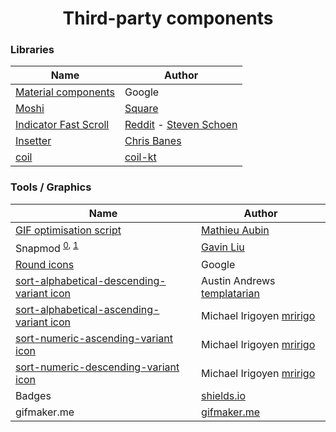 <h1 align="center">Third-party components</h1>


### Libraries

| Name                                                        | Author                  |
| ----------------------------------------------------------- | ------------------------- |
| [Material components](https://github.com/material-components/material-components-android)                  | Google                       |
| [Moshi](https://github.com/square/moshi)                  | [Square](https://square.github.io/)                       |
| [Indicator Fast Scroll](https://github.com/reddit/IndicatorFastScroll)                  | [Reddit](https://github.com/reddit) - [Steven Schoen](https://github.com/DSteve595)                      |
| [Insetter](https://github.com/chrisbanes/insetter)                  | [Chris Banes](https://github.com/chrisbanes)                       |
| [coil](https://github.com/coil-kt/coil)                  | [coil-kt](https://github.com/coil-kt)                       |


### Tools / Graphics

| Name                                                        | Author                  |
| ----------------------------------------------------------- | ------------------------- |
| [GIF optimisation script](https://github.com/mathieu-aubin/tempgif)                  | [Mathieu Aubin](https://github.com/mathieu-aubin)                       |
| Snapmod <sup>[0](https://play.google.com/store/apps/details?id=cn.gavinliu.snapmod), [1](https://apkpure.com/snapmod-better-screenshots-mockup-generator/cn.gavinliu.snapmod)</sup> | [Gavin Liu](https://play.google.com/store/apps/developer?id=Gavin+Liu)                       |
| [Round icons](https://material.io/tools/icons/?style=round) | Google                      |
| [sort-alphabetical-descending-variant icon](https://materialdesignicons.com/icon/sort-alphabetical-descending-variant) | Austin Andrews [templatarian](https://twitter.com/templarian)                       |
| [sort-alphabetical-ascending-variant icon](https://materialdesignicons.com/icon/sort-alphabetical-ascending-variant) | Michael Irigoyen [mririgo](https://twitter.com/mririgo)                       |
| [sort-numeric-ascending-variant icon](https://materialdesignicons.com/icon/sort-numeric-ascending-variant) | Michael Irigoyen [mririgo](https://twitter.com/mririgo)                       |
| [sort-numeric-descending-variant icon](https://materialdesignicons.com/icon/sort-numeric-descending-variant) | Michael Irigoyen [mririgo](https://twitter.com/mririgo) 
| Badges | [shields.io](https://shields.io/) 
| gifmaker.me | [gifmaker.me](https://gifmaker.me/)
